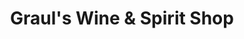 ---
title: "Graul's Wine & Spirit Shop"
url: /towson/grauls-wine-und-spirit-shop/
shop: Spirituosen
---